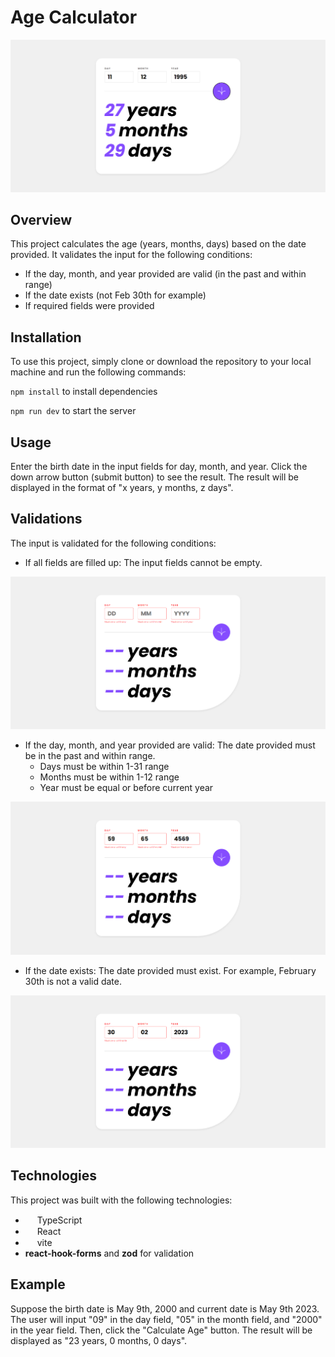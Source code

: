 # Age Calculator

![](./src/assets/age-calculator.png)

## Overview

This project calculates the age (years, months, days) based on the date provided. It validates the input for the following conditions:

- If the day, month, and year provided are valid (in the past and within range)
- If the date exists (not Feb 30th for example)
- If required fields were provided

## Installation

To use this project, simply clone or download the repository to your local machine and run the following commands:

`npm install` to install dependencies

`npm run dev` to start the server

## Usage

Enter the birth date in the input fields for day, month, and year.
Click the down arrow button (submit button) to see the result.
The result will be displayed in the format of "x years, y months, z days".

## Validations

The input is validated for the following conditions:

- If all fields are filled up: The input fields cannot be empty.

![](./src/assets/invalid-day-month-year.png)

- If the day, month, and year provided are valid: The date provided must be in the past and within range.
  - Days must be within 1-31 range
  - Months must be within 1-12 range
  - Year must be equal or before current year

![](./src/assets/not-within-range.png)

- If the date exists: The date provided must exist. For example, February 30th is not a valid date.

![](./src/assets/invalid-date.png)

## Technologies

This project was built with the following technologies:

- <img src="https://skillicons.dev/icons?i=ts" width="15" height="15"/> TypeScript
- <img src="https://skillicons.dev/icons?i=react" width="15" height="15"/> React
- <img src="https://skillicons.dev/icons?i=vite" width="15" height="15"/> vite
- **react-hook-forms** and **zod** for validation

## Example

Suppose the birth date is May 9th, 2000 and current date is May 9th 2023. The user will input "09" in the day field, "05" in the month field, and "2000" in the year field. Then, click the "Calculate Age" button. The result will be displayed as "23 years, 0 months, 0 days".
